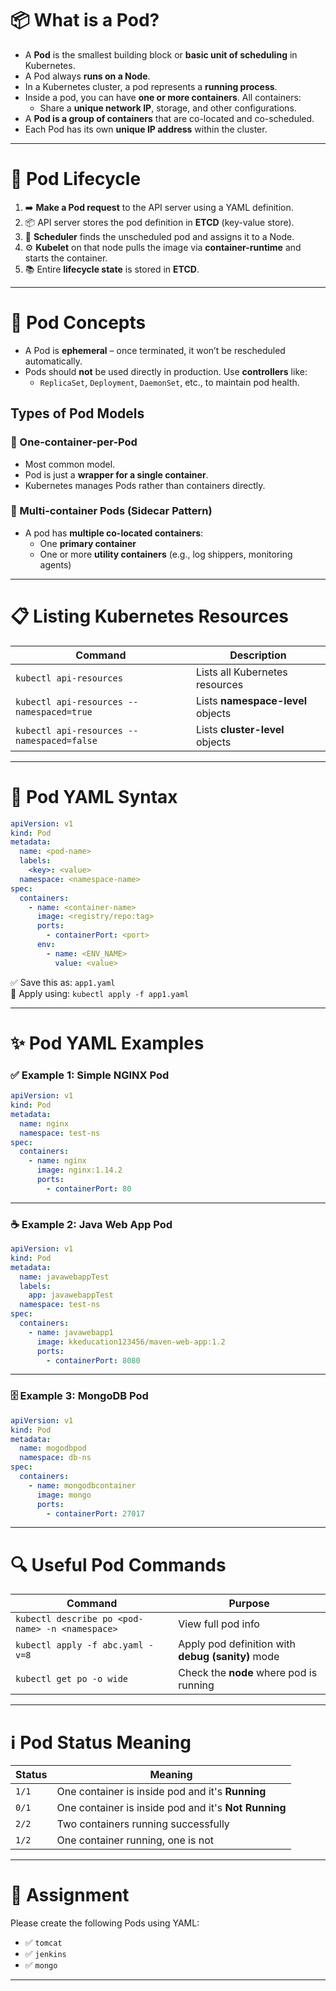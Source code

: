 
# 📦 What is a Pod?

- A **Pod** is the smallest building block or **basic unit of scheduling** in Kubernetes.
- A Pod always **runs on a Node**.
- In a Kubernetes cluster, a pod represents a **running process**.
- Inside a pod, you can have **one or more containers**. All containers:
  - Share a **unique network IP**, storage, and other configurations.
- A **Pod is a group of containers** that are co-located and co-scheduled.
- Each Pod has its own **unique IP address** within the cluster.

---

# 🔄 Pod Lifecycle

1. ➡️ **Make a Pod request** to the API server using a YAML definition.
2. 📦 API server stores the pod definition in **ETCD** (key-value store).
3. 🧭 **Scheduler** finds the unscheduled pod and assigns it to a Node.
4. ⚙️ **Kubelet** on that node pulls the image via **container-runtime** and starts the container.
5. 📚 Entire **lifecycle state** is stored in **ETCD**.

---

# 🧠 Pod Concepts

- A Pod is **ephemeral** – once terminated, it won’t be rescheduled automatically.
- Pods should **not** be used directly in production. Use **controllers** like:
  - `ReplicaSet`, `Deployment`, `DaemonSet`, etc., to maintain pod health.

## Types of Pod Models

### 🧍 One-container-per-Pod
- Most common model.
- Pod is just a **wrapper for a single container**.
- Kubernetes manages Pods rather than containers directly.

### 🤝 Multi-container Pods (Sidecar Pattern)
- A pod has **multiple co-located containers**:
  - One **primary container**
  - One or more **utility containers** (e.g., log shippers, monitoring agents)

---

# 📋 Listing Kubernetes Resources

| Command | Description |
|--------|-------------|
| `kubectl api-resources` | Lists all Kubernetes resources |
| `kubectl api-resources --namespaced=true` | Lists **namespace-level** objects |
| `kubectl api-resources --namespaced=false` | Lists **cluster-level** objects |

---

# 📑 Pod YAML Syntax

```yaml
apiVersion: v1
kind: Pod
metadata: 
  name: <pod-name>
  labels: 
    <key>: <value>
  namespace: <namespace-name>
spec:
  containers:
    - name: <container-name>
      image: <registry/repo:tag>
      ports:
        - containerPort: <port>
      env:
        - name: <ENV_NAME>
          value: <value>
```

✅ Save this as: `app1.yaml`  
🚀 Apply using: `kubectl apply -f app1.yaml`

---

# ✨ Pod YAML Examples

### ✅ Example 1: Simple NGINX Pod
```yaml
apiVersion: v1
kind: Pod
metadata:
  name: nginx
  namespace: test-ns
spec:
  containers:
    - name: nginx
      image: nginx:1.14.2
      ports:
        - containerPort: 80
```

---

### ☕ Example 2: Java Web App Pod
```yaml
apiVersion: v1
kind: Pod
metadata:
  name: javawebappTest
  labels:
    app: javawebappTest
  namespace: test-ns
spec:
  containers:
    - name: javawebapp1
      image: kkeducation123456/maven-web-app:1.2
      ports:
        - containerPort: 8080
```

---

### 🗄️ Example 3: MongoDB Pod
```yaml
apiVersion: v1
kind: Pod
metadata:
  name: mogodbpod
  namespace: db-ns
spec:
  containers:
    - name: mongodbcontainer
      image: mongo
      ports:
        - containerPort: 27017
```

---

# 🔍 Useful Pod Commands

| Command | Purpose |
|--------|---------|
| `kubectl describe po <pod-name> -n <namespace>` | View full pod info |
| `kubectl apply -f abc.yaml -v=8` | Apply pod definition with **debug (sanity)** mode |
| `kubectl get po -o wide` | Check the **node** where pod is running |

---

# ℹ️ Pod Status Meaning

| Status | Meaning |
|--------|---------|
| `1/1` | One container is inside pod and it's **Running** |
| `0/1` | One container is inside pod and it's **Not Running** |
| `2/2` | Two containers running successfully |
| `1/2` | One container running, one is not |

---

# 📘 Assignment

Please create the following Pods using YAML:

- ✅ `tomcat`
- ✅ `jenkins`
- ✅ `mongo`

---
